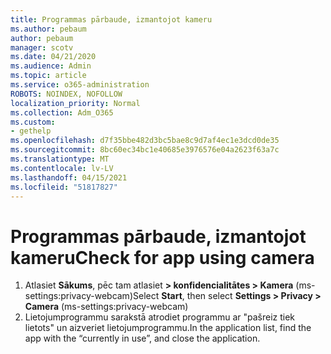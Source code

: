 ```yaml
---
title: Programmas pārbaude, izmantojot kameru
ms.author: pebaum
author: pebaum
manager: scotv
ms.date: 04/21/2020
ms.audience: Admin
ms.topic: article
ms.service: o365-administration
ROBOTS: NOINDEX, NOFOLLOW
localization_priority: Normal
ms.collection: Adm_O365
ms.custom:
- gethelp
ms.openlocfilehash: d7f35bbe482d3bc5bae8c9d7af4ec1e3dcd0de35
ms.sourcegitcommit: 8bc60ec34bc1e40685e3976576e04a2623f63a7c
ms.translationtype: MT
ms.contentlocale: lv-LV
ms.lasthandoff: 04/15/2021
ms.locfileid: "51817827"
---
```

# <a name="check-for-app-using-camera"></a><span data-ttu-id="f6b75-102">Programmas pārbaude, izmantojot kameru</span><span class="sxs-lookup"><span data-stu-id="f6b75-102">Check for app using camera</span></span>

1. <span data-ttu-id="f6b75-103">Atlasiet **Sākums**, pēc tam atlasiet **> konfidencialitātes > Kamera** (ms-settings:privacy-webcam)</span><span class="sxs-lookup"><span data-stu-id="f6b75-103">Select **Start**, then select **Settings > Privacy > Camera** (ms-settings:privacy-webcam)</span></span>
2. <span data-ttu-id="f6b75-104">Lietojumprogrammu sarakstā atrodiet programmu ar "pašreiz tiek lietots" un aizveriet lietojumprogrammu.</span><span class="sxs-lookup"><span data-stu-id="f6b75-104">In the application list, find the app with the “currently in use”, and close the application.</span></span>
